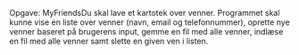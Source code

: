Opgave: MyFriendsDu skal lave et kartotek over venner. 
Programmet skal kunne vise en liste over venner (navn, email og telefonnummer), 
oprette nye venner baseret på brugerens input, gemme en fil med alle venner,
indlæse en fil med alle venner samt slette en given ven i listen.
